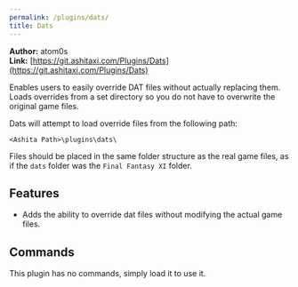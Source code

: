 ```yaml
---
permalink: /plugins/dats/
title: Dats
---
```


**Author:** atom0s<br/>
**Link:** [https://git.ashitaxi.com/Plugins/Dats](https://git.ashitaxi.com/Plugins/Dats)

Enables users to easily override DAT files without actually replacing them. Loads overrides from a set directory so you do not have to overwrite the original game files.

Dats will attempt to load override files from the following path:
```
<Ashita Path>\plugins\dats\
```

Files should be placed in the same folder structure as the real game files, as if the `dats` folder was the `Final Fantasy XI` folder.

## Features

  * Adds the ability to override dat files without modifying the actual game files.

## Commands

This plugin has no commands, simply load it to use it.
